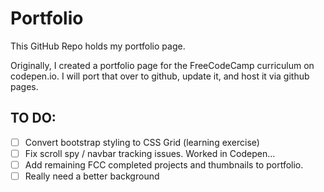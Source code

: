 # Portfolio

This GitHub Repo holds my portfolio page.

Originally, I created a portfolio page for the FreeCodeCamp curriculum on codepen.io. I will port that over to github, update it, and host it via github pages.

## TO DO:
- [ ] Convert bootstrap styling to CSS Grid (learning exercise)
- [ ] Fix scroll spy / navbar tracking issues. Worked in Codepen...
- [ ] Add remaining FCC completed projects and thumbnails to portfolio.
- [ ] Really need a better background